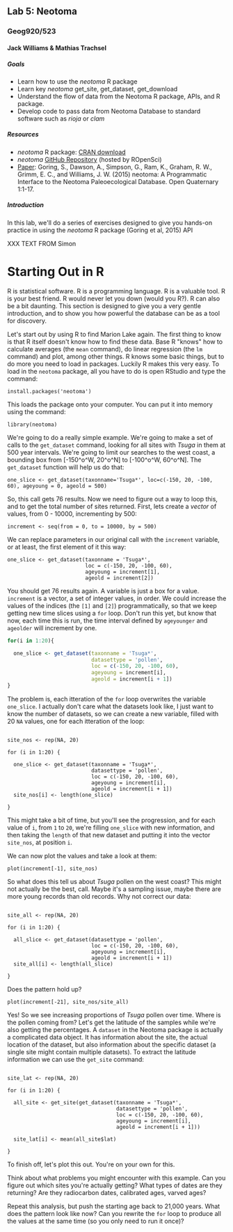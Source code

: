 ## Lab 5: Neotoma
### Geog920/523
#### Jack Williams & Mathias Trachsel
##### Goals
+ Learn how to use the *neotoma* R package
+ Learn key *neotoma* get_site, get_dataset, get_download
+ Understand the flow of data from the Neotoma R package, APIs, and R package.
+ Develop code to pass data from Neotoma Database to standard software such as *rioja* or *clam*
##### Resources
+ *neotoma* R package: [CRAN download](https://CRAN.R-project.org/package=neotoma)
+ *neotoma* [GitHub Repository](https://github.com/ropensci/neotoma) (hosted by ROpenSci)
+ [Paper](https://openquaternary.com/articles/10.5334/oq.ab/):  Goring, S., Dawson, A., Simpson, G., Ram, K., Graham, R. W., Grimm, E. C., and Williams, J. W. (2015) neotoma: A Programmatic Interface to the Neotoma Paleoecological Database. Open Quaternary 1:1-17.
##### Introduction
In this lab, we'll do a series of exercises designed to give you hands-on practice in using the *neotoma* R package (Goring et al, 2015)
API



XXX TEXT FROM Simon
# Starting Out in R

R is statistical software.  R is a programming language.  R is a valuable tool.  R is your best friend.  R would never let you down (would you R?).  R can also be a bit daunting.  This section is designed to give you a very gentle introduction, and to show you how powerful the database can be as a tool for discovery.

Let's start out by using R to find Marion Lake again.  The first thing to know is that R itself doesn't know how to find these data.  Base R "knows" how to calculate averages (the `mean` command), do linear regression (the `lm` command) and plot, among other things.  R knows some basic things, but to do more you need to load in packages.  Luckily R makes this very easy.  To load in the `neotoma` package, all you have to do is open RStudio and type the command:

```{r, eval = FALSE}
install.packages('neotoma')
```

This loads the package onto your computer.  You can put it into memory using the command:

```{r}
library(neotoma)
```

We're going to do a really simple example.  We're going to make a set of calls to the `get_dataset` command, looking for all sites with *Tsuga* in them at 500 year intervals.  We're going to limit our searches to the west coast, a bounding box from [-150^o^W, 20^o^N] to [-100^o^W, 60^o^N].  The `get_dataset` function will help us do that:

```{r}
one_slice <- get_dataset(taxonname='Tsuga*', loc=c(-150, 20, -100, 60), ageyoung = 0, ageold = 500)
```

So, this call gets 76 results.  Now we need to figure out a way to loop this, and to get the total number of sites returned.  First, lets create a *vector* of values, from 0 - 10000, incrementing by 500:

```{r}
increment <- seq(from = 0, to = 10000, by = 500)
```

We can replace parameters in our original call with the `increment` variable, or at least, the first element of it this way:

```{r}
one_slice <- get_dataset(taxonname = 'Tsuga*',
                         loc = c(-150, 20, -100, 60),
                         ageyoung = increment[1],
                         ageold = increment[2])
```

You should get 76 results again.  A variable is just a box for a value.  `increment` is a vector, a set of integer values, in order.  We could increase the values of the indices (the `[1]` and `[2]`) programmatically, so that we keep getting new time slices using a `for` loop.  Don't run this yet, but know that now, each time this is run, the time interval defined by `ageyounger` and `ageolder` will increment by one.

```r
for(i in 1:20){

  one_slice <- get_dataset(taxonname = 'Tsuga*',
                           datasettype = 'pollen',
                           loc = c(-150, 20, -100, 60),
                           ageyoung = increment[i],
                           ageold = increment[i + 1])
}
```
The problem is, each itteration of the `for` loop overwrites the variable `one_slice`.  I actually don't care what the datasets look like, I just want to know the number of datasets, so we can create a new variable, filled with 20 `NA` values, one for each itteration of the loop:

```{r, message=FALSE}

site_nos <- rep(NA, 20)

for (i in 1:20) {

  one_slice <- get_dataset(taxonname = 'Tsuga*',
                           datasettype = 'pollen',
                           loc = c(-150, 20, -100, 60),
                           ageyoung = increment[i],
                           ageold = increment[i + 1])
  site_nos[i] <- length(one_slice)

}

```

This might take a bit of time, but you'll see the progression, and for each value of `i`, from `1` to `20`, we're filling `one_slice` with new information, and then taking the `length` of that new dataset and putting it into the vector `site_nos`, at position `i`.

We can now plot the values and take a look at them:

```{r}
plot(increment[-1], site_nos)
```

So what does this tell us about *Tsuga* pollen on the west coast?  This might not actually be the best, call.  Maybe it's a sampling issue, maybe there are more young records than old records.  Why not correct our data:


```{r, message=FALSE}

site_all <- rep(NA, 20)

for (i in 1:20) {

  all_slice <- get_dataset(datasettype = 'pollen',
                           loc = c(-150, 20, -100, 60),
                           ageyoung = increment[i],
                           ageold = increment[i + 1])
  site_all[i] <- length(all_slice)

}

```

Does the pattern hold up?

```{r}
plot(increment[-21], site_nos/site_all)
```

Yes!  So we see increasing proportions of *Tsuga* pollen over time.  Where is the pollen coming from?  Let's get the latitude of the samples while we're also getting the percentages.  A `dataset` in the Neotoma package is actually a complicated data object.  It has information about the site, the actual location of the dataset, but also information about the specific dataset (a single site might contain multiple datasets).  To extract the latitude information we can use the `get_site` command:


```{r, message=FALSE}

site_lat <- rep(NA, 20)

for (i in 1:20) {

  all_site <- get_site(get_dataset(taxonname = 'Tsuga*',
                                   datasettype = 'pollen',
                                   loc = c(-150, 20, -100, 60),
                                   ageyoung = increment[i],
                                   ageold = increment[i + 1]))

  site_lat[i] <- mean(all_site$lat)

}

```

To finish off, let's plot this out.  You're on your own for this.

Think about what problems you might encounter with this example.  Can you figure out which sites you're actually getting?  What types of dates are they returning?  Are they radiocarbon dates, calibrated ages, varved ages?

Repeat this analysis, but push the starting age back to 21,000 years.  What does the pattern look like now?  Can you rewrite the `for` loop to produce all the values at the same time (so you only need to run it once)?
